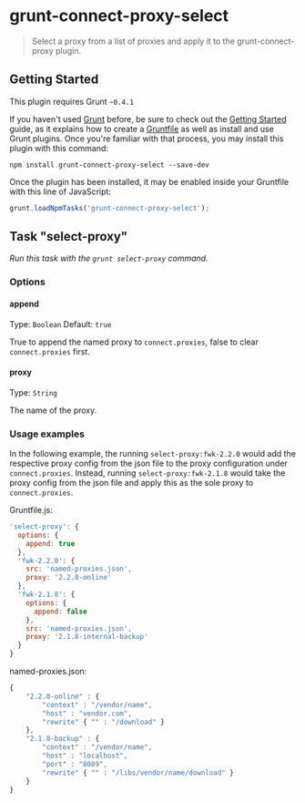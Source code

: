 # grunt-connect-proxy-select

> Select a proxy from a list of proxies and apply it to the grunt-connect-proxy plugin.

## Getting Started
This plugin requires Grunt `~0.4.1`

If you haven't used [Grunt](http://gruntjs.com/) before, be sure to check out the [Getting Started](http://gruntjs.com/getting-started) guide, as it explains how to create a [Gruntfile](http://gruntjs.com/sample-gruntfile) as well as install and use Grunt plugins. Once you're familiar with that process, you may install this plugin with this command:

```shell
npm install grunt-connect-proxy-select --save-dev
```

Once the plugin has been installed, it may be enabled inside your Gruntfile with this line of JavaScript:

```js
grunt.loadNpmTasks('grunt-connect-proxy-select');
```

## Task "select-proxy"
_Run this task with the `grunt select-proxy` command._

### Options

#### append
Type: `Boolean`
Default: `true`

True to append the named proxy to `connect.proxies`, false to clear `connect.proxies` first.

#### proxy
Type: `String`

The name of the proxy.

### Usage examples

In the following example, the running `select-proxy:fwk-2.2.0` would add the respective proxy config from the json file to the proxy configuration under `connect.proxies`. Instead, running `select-proxy:fwk-2.1.8` would take the proxy config from the json file and apply this as the sole proxy to `connect.proxies`.

Gruntfile.js:
```js
'select-proxy': {
  options: {
    append: true
  },
  'fwk-2.2.0': {
	src: 'named-proxies.json',
	proxy: '2.2.0-online'
  },
  'fwk-2.1.8': {
    options: {
	  append: false
	},
	src: 'named-proxies.json',
	proxy: '2.1.8-internal-backup'
  }
}
```
named-proxies.json:
```js
{
	"2.2.0-online" : {
		"context" : "/vendor/name",
		"host" : "vendor.com",
		"rewrite" { "" : "/download" }
	},
	"2.1.8-backup" : {
		"context" : "/vendor/name",
		"host" : "localhost",
		"port" : "8089",
		"rewrite" { "" : "/libs/vendor/name/download" }
	}
}
```